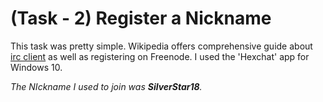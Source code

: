 # **(Task - 2)** Register a Nickname

This task was pretty simple. Wikipedia offers comprehensive guide about [irc client](https://en.wikipedia.org/wiki/Wikipedia:IRC/Tutorial) as well as registering on Freenode.
I used the 'Hexchat' app for Windows 10.

_The NIckname I used to join was **SilverStar18**._ 